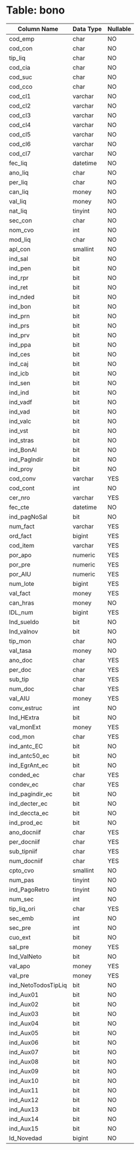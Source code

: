 # Table: bono

| Column Name | Data Type | Nullable |
|-------------|-----------|----------|
| cod_emp | char | NO |
| cod_con | char | NO |
| tip_liq | char | NO |
| cod_cia | char | NO |
| cod_suc | char | NO |
| cod_cco | char | NO |
| cod_cl1 | varchar | NO |
| cod_cl2 | varchar | NO |
| cod_cl3 | varchar | NO |
| cod_cl4 | varchar | NO |
| cod_cl5 | varchar | NO |
| cod_cl6 | varchar | NO |
| cod_cl7 | varchar | NO |
| fec_liq | datetime | NO |
| ano_liq | char | NO |
| per_liq | char | NO |
| can_liq | money | NO |
| val_liq | money | NO |
| nat_liq | tinyint | NO |
| sec_con | char | NO |
| nom_cvo | int | NO |
| mod_liq | char | NO |
| apl_con | smallint | NO |
| ind_sal | bit | NO |
| ind_pen | bit | NO |
| ind_rpr | bit | NO |
| ind_ret | bit | NO |
| ind_nded | bit | NO |
| ind_bon | bit | NO |
| ind_prn | bit | NO |
| ind_prs | bit | NO |
| ind_prv | bit | NO |
| ind_ppa | bit | NO |
| ind_ces | bit | NO |
| ind_caj | bit | NO |
| ind_icb | bit | NO |
| ind_sen | bit | NO |
| ind_ind | bit | NO |
| ind_vadf | bit | NO |
| ind_vad | bit | NO |
| ind_valc | bit | NO |
| ind_vst | bit | NO |
| ind_stras | bit | NO |
| ind_BonAl | bit | NO |
| ind_PagIndir | bit | NO |
| ind_proy | bit | NO |
| cod_conv | varchar | YES |
| cod_cont | int | NO |
| cer_nro | varchar | YES |
| fec_cte | datetime | NO |
| ind_pagNoSal | bit | NO |
| num_fact | varchar | YES |
| ord_fact | bigint | YES |
| cod_item | varchar | YES |
| por_apo | numeric | YES |
| por_pre | numeric | YES |
| por_AIU | numeric | YES |
| num_lote | bigint | YES |
| val_fact | money | YES |
| can_hras | money | NO |
| IDL_num | bigint | YES |
| Ind_sueldo | bit | NO |
| Ind_valnov | bit | NO |
| tip_mon | char | NO |
| val_tasa | money | NO |
| ano_doc | char | YES |
| per_doc | char | YES |
| sub_tip | char | YES |
| num_doc | char | YES |
| val_AIU | money | YES |
| conv_estruc | int | NO |
| Ind_HExtra | bit | NO |
| val_monExt | money | YES |
| cod_mon | char | YES |
| ind_antc_EC | bit | NO |
| ind_antc50_ec | bit | NO |
| ind_EgrAnt_ec | bit | NO |
| conded_ec | char | YES |
| condev_ec | char | YES |
| ind_pagindir_ec | bit | NO |
| ind_decter_ec | bit | NO |
| ind_deccta_ec | bit | NO |
| ind_prod_ec | bit | NO |
| ano_docniif | char | YES |
| per_docniif | char | YES |
| sub_tipniif | char | YES |
| num_docniif | char | YES |
| cpto_cvo | smallint | NO |
| num_pas | tinyint | NO |
| ind_PagoRetro | tinyint | NO |
| num_sec | int | NO |
| tip_liq_ori | char | YES |
| sec_emb | int | NO |
| sec_pre | int | NO |
| cuo_ext | bit | NO |
| sal_pre | money | YES |
| Ind_ValNeto | bit | NO |
| val_apo | money | YES |
| val_pre | money | YES |
| ind_NetoTodosTipLiq | bit | NO |
| ind_Aux01 | bit | NO |
| ind_Aux02 | bit | NO |
| ind_Aux03 | bit | NO |
| ind_Aux04 | bit | NO |
| ind_Aux05 | bit | NO |
| ind_Aux06 | bit | NO |
| ind_Aux07 | bit | NO |
| ind_Aux08 | bit | NO |
| ind_Aux09 | bit | NO |
| ind_Aux10 | bit | NO |
| ind_Aux11 | bit | NO |
| ind_Aux12 | bit | NO |
| ind_Aux13 | bit | NO |
| ind_Aux14 | bit | NO |
| ind_Aux15 | bit | NO |
| Id_Novedad | bigint | NO |

